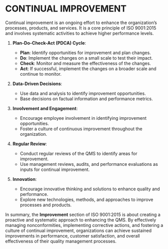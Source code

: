 # CONTINUAL IMPROVEMENT

Continual improvement is an ongoing effort to enhance the organization’s processes, products, and services. It is a core principle of ISO 9001:2015 and involves systematic activities to achieve higher performance levels.

1. **Plan-Do-Check-Act (PDCA) Cycle**:
   - **Plan**: Identify opportunities for improvement and plan changes.
   - **Do**: Implement the changes on a small scale to test their impact.
   - **Check**: Monitor and measure the effectiveness of the changes.
   - **Act**: If successful, implement the changes on a broader scale and continue to monitor.

2. **Data-Driven Decisions**:
   - Use data and analysis to identify improvement opportunities.
   - Base decisions on factual information and performance metrics.

3. **Involvement and Engagement**:
   - Encourage employee involvement in identifying improvement opportunities.
   - Foster a culture of continuous improvement throughout the organization.

4. **Regular Review**:
   - Conduct regular reviews of the QMS to identify areas for improvement.
   - Use management reviews, audits, and performance evaluations as inputs for continual improvement.

5. **Innovation**:
   - Encourage innovative thinking and solutions to enhance quality and performance.
   - Explore new technologies, methods, and approaches to improve processes and products.

In summary, the **Improvement** section of ISO 9001:2015 is about creating a proactive and systematic approach to enhancing the QMS. By effectively managing nonconformities, implementing corrective actions, and fostering a culture of continual improvement, organizations can achieve sustained improvements in performance, customer satisfaction, and overall effectiveness of their quality management processes.
